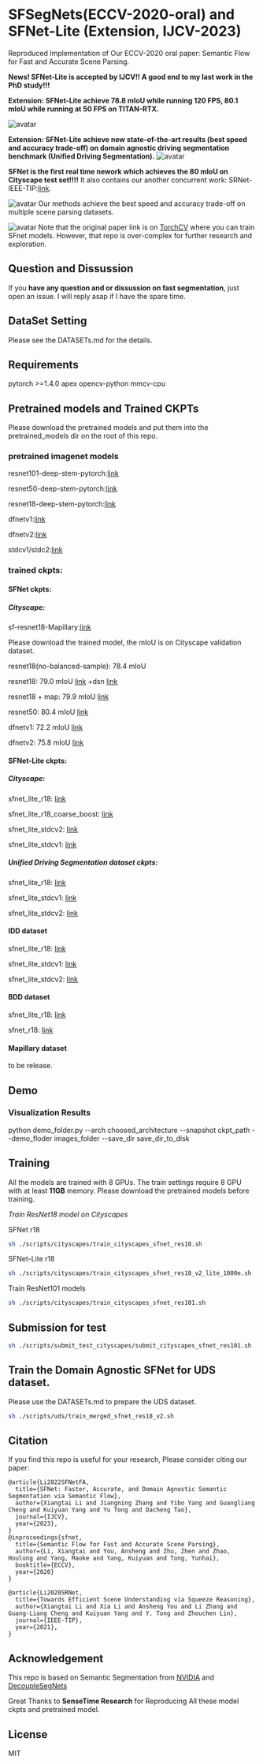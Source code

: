 # SFSegNets(ECCV-2020-oral) and SFNet-Lite (Extension, IJCV-2023)
Reproduced Implementation of Our ECCV-2020 oral paper: Semantic Flow for Fast and Accurate Scene Parsing.

**News! SFNet-Lite is accepted by IJCV!! A good end to my last work in the PhD study!!!**

**Extension: SFNet-Lite achieve 78.8 mIoU while running 120 FPS, 80.1 mIoU while running at 50 FPS on TITAN-RTX.**

![avatar](./figs/sfnet_lite.png)

**Extension: SFNet-Lite achieve new state-of-the-art results (best speed and accuracy trade-off) on domain agnostic driving 
segmentation benchmark (Unified Driving Segmentation).**
![avatar](./figs/UDS_dataset.png)


**SFNet is the first real time nework which achieves the 80 mIoU on Cityscape test set!!!!**
It also contains our another concurrent work: SRNet-IEEE-TIP:[link](https://arxiv.org/abs/2011.03308).


![avatar](./figs/sfnet_res.png)
Our methods achieve the best speed and accuracy trade-off on multiple scene parsing datasets.  

![avatar](./figs/sfnets.png)
Note that the original paper link is on [TorchCV](https://github.com/donnyyou/torchcv) where you can train SFnet models. 
However, that repo is over-complex for further research and exploration.

## Question and Dissussion 

If you **have any question and or dissussion on fast segmentation**, just open an issue. I will reply asap if I have the spare time.

## DataSet Setting
Please see the DATASETs.md for the details.

## Requirements

pytorch >=1.4.0
apex
opencv-python
mmcv-cpu

## Pretrained models and Trained CKPTs
Please download the pretrained models and put them into the pretrained_models dir on the root of this repo.

### pretrained imagenet models

resnet101-deep-stem-pytorch:[link](https://drive.google.com/file/d/11s2vaTV71Lc160TMulrmodletcEgRYqi/view?usp=sharing)

resnet50-deep-stem-pytorch:[link](https://drive.google.com/file/d/1H2LhFcDZy6-4K5Yfs-8mHbTSe3WdaTrd/view?usp=sharing)

resnet18-deep-stem-pytorch:[link](https://drive.google.com/file/d/16mcWZSWbV3hkFWJ2cP_eJRQ6Nr1BncCp/view?usp=sharing)

dfnetv1:[link](https://drive.google.com/file/d/1xkkmIjKUbMifcrKdWU7I_-Jx_1YQAXfN/view?usp=sharing)

dfnetv2:[link](https://drive.google.com/file/d/1ZRRE99BPhbXwq-ZzO8A5GFmfCe7zxMsz/view?usp=sharing)

stdcv1/stdc2:[link](https://drive.google.com/drive/folders/1mgBLc7BGFPjM5wJXz0zjHiCn6jT9MWpT?usp=sharing)


### trained ckpts:


#### SFNet ckpts: 

##### Cityscape: 

sf-resnet18-Mapillary:[link](https://drive.google.com/file/d/1Hq7HhszrAicAr2PnbNN880ijAYcxJJ0I/view?usp=sharing)

Please download the trained model, the mIoU is on Cityscape validation dataset.

resnet18(no-balanced-sample): 78.4 mIoU 

resnet18: 79.0 mIoU [link](https://drive.google.com/file/d/1X7w1HYrSXOJBkfRJuxtXdmR0BXUR-hR8/view?usp=sharing)
+dsn [link](https://drive.google.com/file/d/1-U6NzJ0vb3q4Ev7YZ5FkL9X0L__bozM2/view?usp=sharing)

resnet18 + map: 79.9 mIoU [link](https://drive.google.com/file/d/1wiJC_skx8MaZD6B0waz0CWnQBUlcQ6UD/view?usp=sharing) 

resnet50: 80.4 mIoU [link](https://drive.google.com/file/d/1oAOPISp_Rqva_9whsF7eE3pFxuGSc1Wf/view?usp=sharing)

dfnetv1: 72.2 mIoU [link](https://drive.google.com/file/d/1aP9d4QVbGvBTABOFvi-okOs6DmJU8njH/view?usp=sharing)

dfnetv2: 75.8 mIoU [link](https://drive.google.com/file/d/1iGE9IYImdrs5p0i3k85OoCQzuSUNhjNU/view?usp=sharing)



#### SFNet-Lite ckpts:

##### Cityscape: 

sfnet_lite_r18: [link](https://drive.google.com/file/d/1ifpyw3qEAzpzzKL_mZANrXJ_WfcaIWre/view?usp=sharing)

sfnet_lite_r18_coarse_boost: [link](https://drive.google.com/file/d/1wqyHvIK5ccFfncU0rDg6g_p0NRJq4pkV/view?usp=sharing)

sfnet_lite_stdcv2: [link](https://drive.google.com/file/d/1Xx5IRL80yu2ak9gCWWl4aXV1OdwhCsDG/view?usp=sharing)

sfnet_lite_stdcv1: [link](https://drive.google.com/file/d/1DAZhnklnBKIbQZprCB1N1TwdZwU0OL6f/view?usp=sharing)


##### Unified Driving Segmentation dataset ckpts:

sfnet_lite_r18: [link](https://1drv.ms/u/s!Ai4mxaXd6lVBgQwhOL4whiHtNrye?e=4yW5aM)

sfnet_lite_stdcv1: [link](https://1drv.ms/u/s!Ai4mxaXd6lVBgQopAjfwiFSotuWW?e=h5NUgw)

sfnet_lite_stdcv2: [link](https://1drv.ms/u/s!Ai4mxaXd6lVBgQtmYXGHgyUnPUhn?e=GBHjq2)


#### IDD dataset

sfnet_lite_r18: [link](https://1drv.ms/u/s!Ai4mxaXd6lVBgQ6f8-aRMV-p9OGs?e=3NodMB)

sfnet_lite_stdcv1: [link](https://1drv.ms/u/s!Ai4mxaXd6lVBgQ2qAkSh9gI9ix8b?e=rXrmkB)

sfnet_lite_stdcv2: [link](https://1drv.ms/u/s!Ai4mxaXd6lVBgQ-Pchi1UaEtW_Rv?e=OAFU6Y)


#### BDD dataset 

sfnet_lite_r18: [link](https://1drv.ms/u/s!Ai4mxaXd6lVBgRLCAX25vKyQ-R4f?e=5BNIcR)

sfnet_r18: [link](https://1drv.ms/u/s!Ai4mxaXd6lVBgRFZnJjcIxNNS8jS?e=em7RTQ)


#### Mapillary dataset 

to be release. 


## Demo 

### Visualization Results

python demo_folder.py --arch choosed_architecture --snapshot ckpt_path --demo_floder images_folder --save_dir save_dir_to_disk

## Training 

All the models are trained with 8 GPUs.
The train settings require 8 GPU with at least **11GB** memory. 
Please download the pretrained models before training.


*Train ResNet18 model on Cityscapes*

SFNet r18

```bash
sh ./scripts/cityscapes/train_cityscapes_sfnet_res18.sh
```

SFNet-Lite r18

```bash
sh ./scripts/cityscapes/train_cityscapes_sfnet_res18_v2_lite_1000e.sh
```

Train ResNet101 models

```bash
sh ./scripts/cityscapes/train_cityscapes_sfnet_res101.sh
```

## Submission for test 

```bash
sh ./scripts/submit_test_cityscapes/submit_cityscapes_sfnet_res101.sh
```

## Train the Domain Agnostic SFNet for UDS dataset.

Please use the DATASETs.md to prepare the UDS dataset. 


```bash
sh ./scripts/uds/train_merged_sfnet_res18_v2.sh
```


## Citation
If you find this repo is useful for your research, Please consider citing our paper:


```
@article{Li2022SFNetFA,
  title={SFNet: Faster, Accurate, and Domain Agnostic Semantic Segmentation via Semantic Flow},
  author={Xiangtai Li and Jiangning Zhang and Yibo Yang and Guangliang Cheng and Kuiyuan Yang and Yu Tong and Dacheng Tao},
  journal={IJCV},
  year={2023},
}
@inproceedings{sfnet,
  title={Semantic Flow for Fast and Accurate Scene Parsing},
  author={Li, Xiangtai and You, Ansheng and Zhu, Zhen and Zhao, Houlong and Yang, Maoke and Yang, Kuiyuan and Tong, Yunhai},
  booktitle={ECCV},
  year={2020}
}

@article{Li2020SRNet,
  title={Towards Efficient Scene Understanding via Squeeze Reasoning},
  author={Xiangtai Li and Xia Li and Ansheng You and Li Zhang and Guang-Liang Cheng and Kuiyuan Yang and Y. Tong and Zhouchen Lin},
  journal={IEEE-TIP},
  year={2021},
}
```

## Acknowledgement 
This repo is based on Semantic Segmentation from [NVIDIA](https://github.com/NVIDIA/semantic-segmentation) and [DecoupleSegNets](https://github.com/lxtGH/DecoupleSegNets)

Great Thanks to **SenseTime Research** for Reproducing All these model ckpts and pretrained model.



## License
MIT
